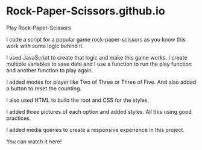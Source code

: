 # Rock-Paper-Scissors.github.io
Play Rock-Paper-Scissors

I code a script for a popular game rock-paper-scissors as you know this work with some logic behind it. 

I used JavaScript to create that logic and make this game works. I create multiple variables to save data and I use a function to run the play function and another function to play again.  

I added modes for player like Two of Three or Three of Five. And also added a button to reset the counting. 

I also used HTML to build the root and CSS for the styles.

I added three pictures of each option and added styles. All this using good practices.

I added media queries to create a responsive experience in this project. 

You can watch it here!
